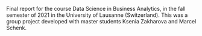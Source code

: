 Final report for the course Data Science in Business Analytics, in the fall semester of 2021 in the University of Lausanne (Switzerland). This was a group project developed with master students Ksenia Zakharova and Marcel Schenk.
